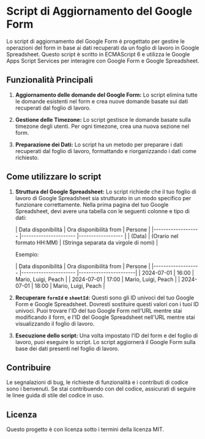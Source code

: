 # Script di Aggiornamento del Google Form

Lo script di aggiornamento del Google Form è progettato per gestire le operazioni del form in base ai dati recuperati da un foglio di lavoro in Google Spreadsheet. Questo script è scritto in ECMAScript 6 e utilizza le Google Apps Script Services per interagire con Google Form e Google Spreadsheet.

## Funzionalità Principali

1. **Aggiornamento delle domande del Google Form:** Lo script elimina tutte le domande esistenti nel form e crea nuove domande basate sui dati recuperati dal foglio di lavoro.

2. **Gestione delle Timezone:** Lo script gestisce le domande basate sulla timezone degli utenti. Per ogni timezone, crea una nuova sezione nel form.

3. **Preparazione dei Dati:** Lo script ha un metodo per preparare i dati recuperati dal foglio di lavoro, formattando e riorganizzando i dati come richiesto.

## Come utilizzare lo script

1. **Struttura del Google Spreadsheet:** Lo script richiede che il tuo foglio di lavoro di Google Spreadsheet sia strutturato in un modo specifico per funzionare correttamente. Nella prima pagina del tuo Google Spreadsheet, devi avere una tabella con le seguenti colonne e tipo di dati:

   | Data disponibilità | Ora disponibilità from | Persone           |
       |------------------- |----------------------  |------------------ |
   | (Data)             | (Orario nel formato HH:MM) | (Stringa separata da virgole di nomi) |

   Esempio:

   | Data disponibilità | Ora disponibilità from | Persone                  |
       |------------------- |----------------------  |-----------------------|
   | 2024-07-01        | 16:00                 | Mario, Luigi, Peach |
   | 2024-07-01        | 17:00                 | Mario, Luigi, Peach |
   | 2024-07-01        | 18:00                 | Mario, Luigi, Peach |

2. **Recuperare `formId` e `sheetId`:** Questi sono gli ID univoci del tuo Google Form e Google Spreadsheet. Dovresti sostituire questi valori con i tuoi ID univoci. Puoi trovare l'ID del tuo Google Form nell'URL mentre stai modificando il form, e l'ID del Google Spreadsheet nell'URL mentre stai visualizzando il foglio di lavoro.

3. **Esecuzione dello script:** Una volta impostato l'ID del form e del foglio di lavoro, puoi eseguire lo script. Lo script aggiornerà il Google Form sulla base dei dati presenti nel foglio di lavoro.

## Contribuire

Le segnalazioni di bug, le richieste di funzionalità e i contributi di codice sono i benvenuti. Se stai contribuendo con del codice, assicurati di seguire le linee guida di stile del codice in uso.

## Licenza

Questo progetto è con licenza sotto i termini della licenza MIT.

